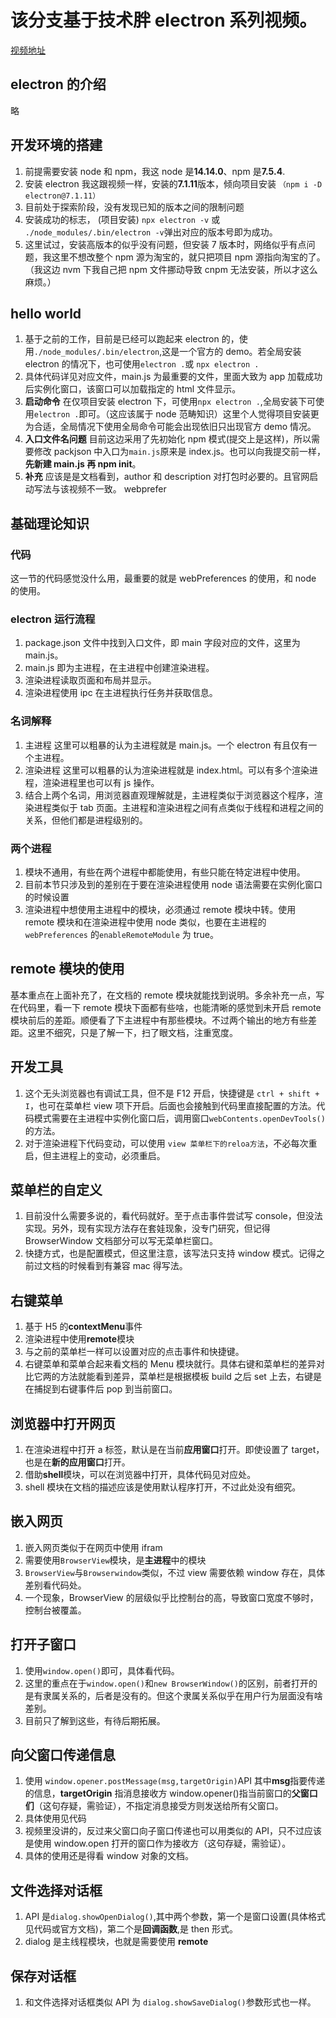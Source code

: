 # 该分支基于技术胖 electron 系列视频。

[视频地址](https://www.bilibili.com/video/BV177411s7Lt)

## electron 的介绍

略

## 开发环境的搭建

1. 前提需要安装 node 和 npm，我这 node 是**14.14.0**、npm 是**7.5.4**.
2. 安装 electron 我这跟视频一样，安装的**7.1.11**版本，倾向项目安装 `（npm i -D electron@7.1.11）`
3. 目前处于探索阶段，没有发现已知的版本之间的限制问题
4. 安装成功的标志， (项目安装) `npx electron -v` 或 `./node_modules/.bin/electron -v`弹出对应的版本号即为成功。
5. 这里试过，安装高版本的似乎没有问题，但安装 7 版本时，网络似乎有点问题，我这里不想改整个 npm 源为淘宝的，就只把项目 npm 源指向淘宝的了。（我这边 nvm 下我自己把 npm 文件挪动导致 cnpm 无法安装，所以才这么麻烦。）

## hello world

1. 基于之前的工作，目前是已经可以跑起来 electron 的，使用`./node_modules/.bin/electron`,这是一个官方的 demo。若全局安装 electron 的情况下，也可使用`electron .`或 `npx electron .`
2. 具体代码详见对应文件，main.js 为最重要的文件，里面大致为 app 加载成功后实例化窗口，该窗口可以加载指定的 html 文件显示。
3. **启动命令** 在仅项目安装 electron 下，可使用`npx electron .`,全局安装下可使用`electron .`即可。（这应该属于 node 范畴知识）这里个人觉得项目安装更为合适，全局情况下使用全局命令可能会出现依旧只出现官方 demo 情况。
4. **入口文件名问题** 目前这边采用了先初始化 npm 模式(提交上是这样)，所以需要修改 packjson 中入口为`main.js`原来是 index.js。也可以向我提交前一样，**先新建 main.js 再 npm init**。
5. **补充** 应该是是文档看到，author 和 description 对打包时必要的。且官网启动写法与该视频不一致。
   webprefer

## 基础理论知识

### 代码

这一节的代码感觉没什么用，最重要的就是 webPreferences 的使用，和 node 的使用。

### electron 运行流程

1. package.json 文件中找到入口文件，即 main 字段对应的文件，这里为 main.js。
2. main.js 即为主进程，在主进程中创建渲染进程。
3. 渲染进程读取页面和布局并显示。
4. 渲染进程使用 ipc 在主进程执行任务并获取信息。

### 名词解释

1. 主进程 这里可以粗暴的认为主进程就是 main.js。一个 electron 有且仅有一个主进程。
2. 渲染进程 这里可以粗暴的认为渲染进程就是 index.html。可以有多个渲染进程，渲染进程里也可以有 js 操作。
3. 结合上两个名词，用浏览器直观理解就是，主进程类似于浏览器这个程序，渲染进程类似于 tab 页面。主进程和渲染进程之间有点类似于线程和进程之间的关系，但他们都是进程级别的。

### 两个进程

1. 模块不通用，有些在两个进程中都能使用，有些只能在特定进程中使用。
2. 目前本节只涉及到的差别在于要在渲染进程使用 node 语法需要在实例化窗口的时候设置
3. 渲染进程中想使用主进程中的模块，必须通过 remote 模块中转。使用 remote 模块和在渲染进程中使用 node 类似，也要在主进程的`webPreferences` 的`enableRemoteModule` 为 true。

## remote 模块的使用

基本重点在上面补充了，在文档的 remote 模块就能找到说明。多余补充一点，写在代码里，看一下 remote 模块下面都有些啥，也能清晰的感觉到未开启 remote 模块前后的差距。顺便看了下主进程中有那些模块。不过两个输出的地方有些差距。这里不细究，只是了解一下，扫了眼文档，注重宽度。

## 开发工具

1. 这个无头浏览器也有调试工具，但不是 F12 开启，快捷键是 `ctrl + shift + I`，也可在菜单栏 view 项下开启。后面也会接触到代码里直接配置的方法。代码模式需要在主进程中实例化窗口后，调用窗口`webContents.openDevTools()`的方法。
2. 对于渲染进程下代码变动，可以使用 `view 菜单栏下的reloa方法`，不必每次重启，但主进程上的变动，必须重启。

## 菜单栏的自定义

1. 目前没什么需要多说的，看代码就好。至于点击事件尝试写 console，但没法实现。另外，现有实现方法存在套娃现象，没专门研究，但记得 BrowserWindow 文档部分可以写无菜单栏窗口。
2. 快捷方式，也是配置模式，但这里注意，该写法只支持 window 模式。记得之前过文档的时候看到有兼容 mac 得写法。

## 右键菜单

1. 基于 H5 的**contextMenu**事件
2. 渲染进程中使用**remote**模块
3. 与之前的菜单栏一样可以设置对应的点击事件和快捷键。
4. 右键菜单和菜单合起来看文档的 Menu 模块就行。具体右键和菜单栏的差异对比它两的方法就能看到差异，菜单栏是根据模板 build 之后 set 上去，右键是在捕捉到右键事件后 pop 到当前窗口。

## 浏览器中打开网页

1. 在渲染进程中打开 a 标签，默认是在当前**应用窗口**打开。即使设置了 target，也是在**新的应用窗口**打开。
2. 借助**shell**模块，可以在浏览器中打开，具体代码见对应处。
3. shell 模块在文档的描述应该是使用默认程序打开，不过此处没有细究。

## 嵌入网页

1. 嵌入网页类似于在网页中使用 ifram
2. 需要使用`BrowserView`模块，是**主进程**中的模块
3. `BrowserView`与`Browserwindow`类似，不过 view 需要依赖 window 存在，具体差别看代码处。
4. 一个现象，BrowserView 的层级似乎比控制台的高，导致窗口宽度不够时，控制台被覆盖。

## 打开子窗口

1. 使用`window.open()`即可，具体看代码。
2. 这里的重点在于`window.open()`和`new BrowserWindow()`的区别，前者打开的是有隶属关系的，后者是没有的。但这个隶属关系似乎在用户行为层面没有啥差别。
3. 目前只了解到这些，有待后期拓展。

## 向父窗口传递信息

1. 使用 `window.opener.postMessage(msg,targetOrigin)`API 其中**msg**指要传递的信息，**targetOrigin** 指消息接收方 window.opener()指当前窗口的**父窗口们**（这句存疑，需验证），不指定消息接受方则发送给所有父窗口。
2. 具体使用见代码
3. 视频里没讲的，反过来父窗口向子窗口传递也可以用类似的 API，只不过应该是使用 window.open 打开的窗口作为接收方（这句存疑，需验证）。
4. 具体的使用还是得看 window 对象的文档。

## 文件选择对话框

1. API 是`dialog.showOpenDialog()`,其中两个参数，第一个是窗口设置(具体格式见代码或官方文档)，第二个是**回调函数**,是 then 形式。
2. dialog 是主线程模块，也就是需要使用 **remote**

## 保存对话框

1. 和文件选择对话框类似 API 为 `dialog.showSaveDialog()`参数形式也一样。
